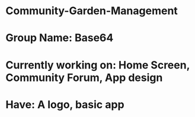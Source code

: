 # Community-Garden-Management

# Group Name: Base64 
# Currently working on: Home Screen, Community Forum, App design
# Have: A logo, basic app